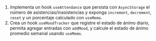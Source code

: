 1. Implementa un hook `useAttendance` que persista con `AsyncStorage` el número de asistencias/inasistencias y exponga `increment`, `decrement`, `reset` y un porcentaje calculado con `useMemo`.
2. Crea un hook `useMoodTracker` que registre el estado de ánimo diario, permita agregar entradas con `addMood`, y calcule el estado de ánimo promedio semanal usando `useMemo`.


